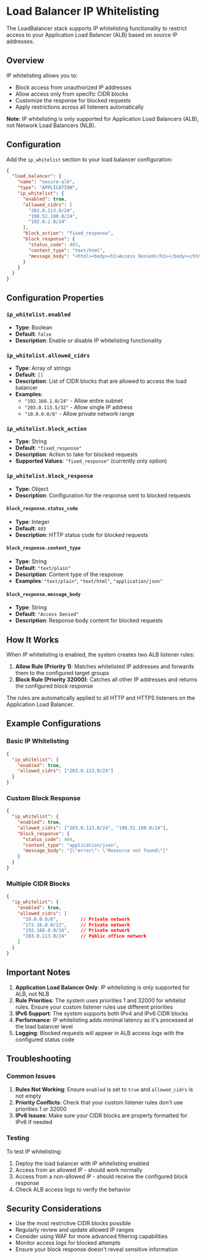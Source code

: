 # Load Balancer IP Whitelisting

The LoadBalancer stack supports IP whitelisting functionality to restrict access to your Application Load Balancer (ALB) based on source IP addresses.

## Overview

IP whitelisting allows you to:
- Block access from unauthorized IP addresses
- Allow access only from specific CIDR blocks
- Customize the response for blocked requests
- Apply restrictions across all listeners automatically

**Note**: IP whitelisting is only supported for Application Load Balancers (ALB), not Network Load Balancers (NLB).

## Configuration

Add the `ip_whitelist` section to your load balancer configuration:

```json
{
  "load_balancer": {
    "name": "secure-alb",
    "type": "APPLICATION",
    "ip_whitelist": {
      "enabled": true,
      "allowed_cidrs": [
        "203.0.113.0/24",
        "198.51.100.0/24",
        "192.0.2.0/24"
      ],
      "block_action": "fixed_response",
      "block_response": {
        "status_code": 403,
        "content_type": "text/html",
        "message_body": "<html><body><h1>Access Denied</h1></body></html>"
      }
    }
  }
}
```

## Configuration Properties

### `ip_whitelist.enabled`
- **Type**: Boolean
- **Default**: `false`
- **Description**: Enable or disable IP whitelisting functionality

### `ip_whitelist.allowed_cidrs`
- **Type**: Array of strings
- **Default**: `[]`
- **Description**: List of CIDR blocks that are allowed to access the load balancer
- **Examples**: 
  - `"192.168.1.0/24"` - Allow entire subnet
  - `"203.0.113.5/32"` - Allow single IP address
  - `"10.0.0.0/8"` - Allow private network range

### `ip_whitelist.block_action`
- **Type**: String
- **Default**: `"fixed_response"`
- **Description**: Action to take for blocked requests
- **Supported Values**: `"fixed_response"` (currently only option)

### `ip_whitelist.block_response`
- **Type**: Object
- **Description**: Configuration for the response sent to blocked requests

#### `block_response.status_code`
- **Type**: Integer
- **Default**: `403`
- **Description**: HTTP status code for blocked requests

#### `block_response.content_type`
- **Type**: String
- **Default**: `"text/plain"`
- **Description**: Content type of the response
- **Examples**: `"text/plain"`, `"text/html"`, `"application/json"`

#### `block_response.message_body`
- **Type**: String
- **Default**: `"Access Denied"`
- **Description**: Response body content for blocked requests

## How It Works

When IP whitelisting is enabled, the system creates two ALB listener rules:

1. **Allow Rule (Priority 1)**: Matches whitelisted IP addresses and forwards them to the configured target groups
2. **Block Rule (Priority 32000)**: Catches all other IP addresses and returns the configured block response

The rules are automatically applied to all HTTP and HTTPS listeners on the Application Load Balancer.

## Example Configurations

### Basic IP Whitelisting
```json
{
  "ip_whitelist": {
    "enabled": true,
    "allowed_cidrs": ["203.0.113.0/24"]
  }
}
```

### Custom Block Response
```json
{
  "ip_whitelist": {
    "enabled": true,
    "allowed_cidrs": ["203.0.113.0/24", "198.51.100.0/24"],
    "block_response": {
      "status_code": 404,
      "content_type": "application/json",
      "message_body": "{\"error\": \"Resource not found\"}"
    }
  }
}
```

### Multiple CIDR Blocks
```json
{
  "ip_whitelist": {
    "enabled": true,
    "allowed_cidrs": [
      "10.0.0.0/8",        // Private network
      "172.16.0.0/12",     // Private network
      "192.168.0.0/16",    // Private network
      "203.0.113.0/24"     // Public office network
    ]
  }
}
```

## Important Notes

1. **Application Load Balancer Only**: IP whitelisting is only supported for ALB, not NLB
2. **Rule Priorities**: The system uses priorities 1 and 32000 for whitelist rules. Ensure your custom listener rules use different priorities
3. **IPv6 Support**: The system supports both IPv4 and IPv6 CIDR blocks
4. **Performance**: IP whitelisting adds minimal latency as it's processed at the load balancer level
5. **Logging**: Blocked requests will appear in ALB access logs with the configured status code

## Troubleshooting

### Common Issues

1. **Rules Not Working**: Ensure `enabled` is set to `true` and `allowed_cidrs` is not empty
2. **Priority Conflicts**: Check that your custom listener rules don't use priorities 1 or 32000
3. **IPv6 Issues**: Make sure your CIDR blocks are properly formatted for IPv6 if needed

### Testing

To test IP whitelisting:

1. Deploy the load balancer with IP whitelisting enabled
2. Access from an allowed IP - should work normally
3. Access from a non-allowed IP - should receive the configured block response
4. Check ALB access logs to verify the behavior

## Security Considerations

- Use the most restrictive CIDR blocks possible
- Regularly review and update allowed IP ranges
- Consider using WAF for more advanced filtering capabilities
- Monitor access logs for blocked attempts
- Ensure your block response doesn't reveal sensitive information
